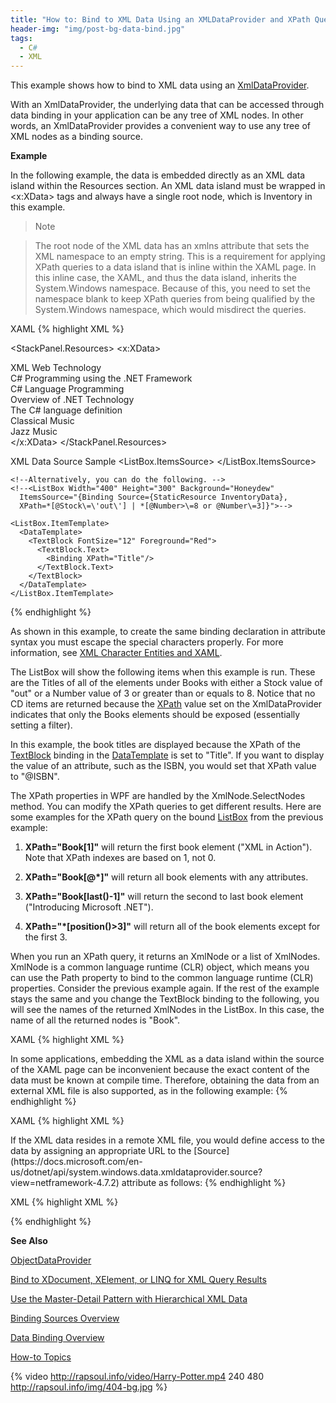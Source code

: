 ```yaml
---
title: "How to: Bind to XML Data Using an XMLDataProvider and XPath Queries"
header-img: "img/post-bg-data-bind.jpg"
tags:
  - C#
  - XML
---
```


This example shows how to bind to XML data using an [XmlDataProvider](https://docs.microsoft.com/en-us/dotnet/api/system.windows.data.xmldataprovider?view=netframework-4.7.2).  
  
 With an XmlDataProvider, the underlying data that can be accessed through data binding in your application can be any tree of XML nodes. In other words, an XmlDataProvider provides a convenient way to use any tree of XML nodes as a binding source.

**Example**

In the following example, the data is embedded directly as an XML data island within the Resources section. An XML data island must be wrapped in <x:XData> tags and always have a single root node, which is Inventory in this example.

> Note

> The root node of the XML data has an xmlns attribute that sets the XML namespace to an empty string. This is a requirement for applying XPath queries to a data island that is inline within the XAML page. In this inline case, the XAML, and thus the data island, inherits the System.Windows namespace. Because of this, you need to set the namespace blank to keep XPath queries from being qualified by the System.Windows namespace, which would misdirect the queries.

XAML
{% highlight XML %}

<StackPanel
  xmlns="http://schemas.microsoft.com/winfx/2006/xaml/presentation"
  xmlns:x="http://schemas.microsoft.com/winfx/2006/xaml"
  Background="Cornsilk">

  <StackPanel.Resources>
    <XmlDataProvider x:Key="InventoryData" XPath="Inventory/Books">
      <x:XData>
        <Inventory xmlns="">
          <Books>
            <Book ISBN="0-7356-0562-9" Stock="in" Number="9">
              <Title>XML in Action</Title>
              <Summary>XML Web Technology</Summary>
            </Book>
            <Book ISBN="0-7356-1370-2" Stock="in" Number="8">
              <Title>Programming Microsoft Windows With C#</Title>
              <Summary>C# Programming using the .NET Framework</Summary>
            </Book>
            <Book ISBN="0-7356-1288-9" Stock="out" Number="7">
              <Title>Inside C#</Title>
              <Summary>C# Language Programming</Summary>
            </Book>
            <Book ISBN="0-7356-1377-X" Stock="in" Number="5">
              <Title>Introducing Microsoft .NET</Title>
              <Summary>Overview of .NET Technology</Summary>
            </Book>
            <Book ISBN="0-7356-1448-2" Stock="out" Number="4">
              <Title>Microsoft C# Language Specifications</Title>
              <Summary>The C# language definition</Summary>
            </Book>
          </Books>
          <CDs>
            <CD Stock="in" Number="3">
              <Title>Classical Collection</Title>
              <Summary>Classical Music</Summary>
            </CD>
            <CD Stock="out" Number="9">
              <Title>Jazz Collection</Title>
              <Summary>Jazz Music</Summary>
            </CD>
          </CDs>
        </Inventory>
      </x:XData>
    </XmlDataProvider>
  </StackPanel.Resources>

  <TextBlock FontSize="18" FontWeight="Bold" Margin="10"
    HorizontalAlignment="Center">XML Data Source Sample</TextBlock>
  <ListBox
    Width="400" Height="300" Background="Honeydew">
    <ListBox.ItemsSource>
      <Binding Source="{StaticResource InventoryData}"
               XPath="*[@Stock='out'] | *[@Number>=8 or @Number=3]"/>
    </ListBox.ItemsSource>

    <!--Alternatively, you can do the following. -->
    <!--<ListBox Width="400" Height="300" Background="Honeydew"
      ItemsSource="{Binding Source={StaticResource InventoryData},
      XPath=*[@Stock\=\'out\'] | *[@Number>\=8 or @Number\=3]}">-->

    <ListBox.ItemTemplate>
      <DataTemplate>
        <TextBlock FontSize="12" Foreground="Red">
          <TextBlock.Text>
            <Binding XPath="Title"/>
          </TextBlock.Text>
        </TextBlock>
      </DataTemplate>
    </ListBox.ItemTemplate>
  </ListBox>
</StackPanel>
{% endhighlight %}

As shown in this example, to create the same binding declaration in attribute syntax you must escape the special characters properly. For more information, see [XML Character Entities and XAML](https://docs.microsoft.com/en-us/dotnet/framework/xaml-services/xml-character-entities-and-xaml).

The ListBox will show the following items when this example is run. These are the Titles of all of the elements under Books with either a Stock value of "out" or a Number value of 3 or greater than or equals to 8. Notice that no CD items are returned because the [XPath](https://docs.microsoft.com/en-us/dotnet/api/system.windows.data.xmldataprovider.xpath?view=netframework-4.7.2) value set on the XmlDataProvider indicates that only the Books elements should be exposed (essentially setting a filter).

In this example, the book titles are displayed because the XPath of the [TextBlock](https://docs.microsoft.com/en-us/dotnet/api/system.windows.controls.textblock?view=netframework-4.7.2) binding in the [DataTemplate](https://docs.microsoft.com/en-us/dotnet/api/system.windows.datatemplate?view=netframework-4.7.2) is set to "Title". If you want to display the value of an attribute, such as the ISBN, you would set that XPath value to "@ISBN".

The XPath properties in WPF are handled by the XmlNode.SelectNodes method. You can modify the XPath queries to get different results. Here are some examples for the XPath query on the bound [ListBox](https://docs.microsoft.com/en-us/dotnet/api/system.windows.controls.listbox?view=netframework-4.7.2) from the previous example:

1. **XPath="Book[1]"** will return the first book element ("XML in Action"). Note that XPath indexes are based on 1, not 0.

2. **XPath="Book[@*]"** will return all book elements with any attributes.

3. **XPath="Book[last()-1]"** will return the second to last book element ("Introducing Microsoft .NET").

4. **XPath="*[position()>3]"** will return all of the book elements except for the first 3.

When you run an XPath query, it returns an XmlNode or a list of XmlNodes. XmlNode is a common language runtime (CLR) object, which means you can use the Path property to bind to the common language runtime (CLR) properties. Consider the previous example again. If the rest of the example stays the same and you change the TextBlock binding to the following, you will see the names of the returned XmlNodes in the ListBox. In this case, the name of all the returned nodes is "Book".

XAML
{% highlight XML %}

<TextBlock FontSize="12" Foreground="Red">
  <TextBlock.Text>
    <Binding Path="Name"/>
  </TextBlock.Text>
</TextBlock>
In some applications, embedding the XML as a data island within the source of the XAML page can be inconvenient because the exact content of the data must be known at compile time. Therefore, obtaining the data from an external XML file is also supported, as in the following example:
{% endhighlight %}

XAML
{% highlight XML %}

<XmlDataProvider x:Key="BookData" Source="data\bookdata.xml" XPath="Books"/>
If the XML data resides in a remote XML file, you would define access to the data by assigning an appropriate URL to the [Source](https://docs.microsoft.com/en-us/dotnet/api/system.windows.data.xmldataprovider.source?view=netframework-4.7.2) attribute as follows:
{% endhighlight %}

XML
{% highlight XML %}

<XmlDataProvider x:Key="BookData" Source="http://MyUrl" XPath="Books"/>  
{% endhighlight %}

**See Also**

[ObjectDataProvider](https://docs.microsoft.com/en-us/dotnet/api/system.windows.data.objectdataprovider?view=netframework-4.7.2)

[Bind to XDocument, XElement, or LINQ for XML Query Results](https://docs.microsoft.com/en-us/dotnet/framework/wpf/data/how-to-bind-to-xdocument-xelement-or-linq-for-xml-query-results)

[Use the Master-Detail Pattern with Hierarchical XML Data](https://docs.microsoft.com/en-us/dotnet/framework/wpf/data/how-to-use-the-master-detail-pattern-with-hierarchical-xml-data)

[Binding Sources Overview](https://docs.microsoft.com/en-us/dotnet/framework/wpf/data/binding-sources-overview)

[Data Binding Overview](https://docs.microsoft.com/en-us/dotnet/framework/wpf/data/data-binding-overview)

[How-to Topics](https://docs.microsoft.com/en-us/dotnet/framework/wpf/data/data-binding-how-to-topics)




{% video http://rapsoul.info/video/Harry-Potter.mp4 240 480 http://rapsoul.info/img/404-bg.jpg %}
